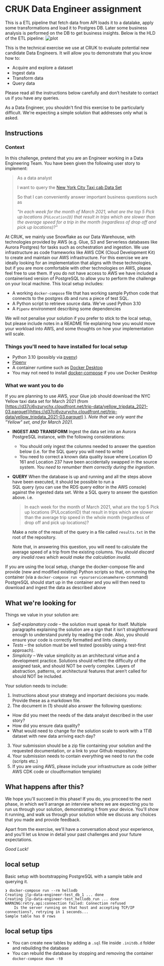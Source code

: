 # CRUK Data Engineer assignment
This is a ETL pipeline that fetch data from API loads it to a datalake, apply some transformations and load it to Postgres DB. Later some business analysis is performed on the DB to get business insights.
Below is the HLD of the ETL pipeline:
![plot](./Users/postmalone/Downloads/hld.png)



This is the technical exercise we use at CRUK to evaluate potential new candidate Data Engineers. It will allow 
you to demonstrate that you know how to: 

* Acquire and explore a dataset
* Ingest data
* Transform data
* Query data

Please read all the instructions below carefully and don’t hesitate to contact us if you have any queries.

As a Data Engineer, you shouldn't find this exercise to be particularly difficult. We're expecting a simple solution
that addresses only what is asked.

## Instructions

### Context
In this challenge, pretend that you are an Engineer working in a Data Engineering Team. You have been given the following user story to implement:

> As a data analyst
> 
> I want to query the [New York City Taxi cab Data Set](https://www1.nyc.gov/site/tlc/about/tlc-trip-record-data.page)
> 
> So that I can conveniently answer important business questions such as 
>
>    _"In each week for the month of March 2021, what are the top 5 Pick up locations (`PULocationID`) 
>    that result in trips which are slower than the average speed for a trip in the month 
>    (regardless of drop off and pick up locations)?"_

At CRUK, we mainly use Snowflake as our Data Warehouse, with technologies provided by AWS (e.g. Glue, S3 and Serverless databases like Aurora Postgres) for tasks such as orchestration and ingestion. We use infrastructure as code frameworks like AWS CDK (Cloud Development Kit) to create and maintain our AWS infrastructure. For this exercise we are ideally looking for an implementation that aligns with these technologies, but if you are more comfortable with other technologies on AWS, please feel free to use them. If you do not have access to AWS we have included a containerised version of PostgreSQL to allow you to perform the challenge on your local machine. This local setup includes:

* A working `docker-compose` file that has working sample Python code that connects to the postgres db and runs a piece of test SQL.
* A Python script to retrieve source data. We've used Python 3.10
* A `Pipenv` environment describing some dependencies 

We will not penalise your solution if you prefer to stick to the local setup, but please include notes in a README file explaining how you would move your workload into AWS, and some thoughts on how your implementation will scale. 

### Things you'll need to have installed for local setup

* Python 3.10 (possibly via [pyenv](https://github.com/pyenv/pyenv))
* [Pipenv](https://pipenv.pypa.io/en/latest/)
* A container runtime such as [Docker Desktop](https://www.docker.com/products/docker-desktop/)
* You may not need to install [docker-compose](https://github.com/docker/compose/releases) if you use Docker Desktop

### What we want you to do
If you are planning to use AWS, your Glue job should download the NYC Yellow taxi data set for March 2021
  (from [https://d37ci6vzurychx.cloudfront.net/trip-data/yellow_tripdata_2021-03.parquet](https://d37ci6vzurychx.cloudfront.net/trip-data/yellow_tripdata_2021-03.parquet) ). *Note that we only want the "Yellow" set, and for March 2021.*
* **INGEST AND TRANSFORM** Ingest the data set into an Aurora PostgreSQL instance, with the following considerations:
  * You should only ingest the columns needed to answer the question below (i.e. for the SQL query you will need to write)
  * You need to correct a known data quality issue where Location ID 161 and Location 237 have been accidentally swapped in the source system. *You need to renumber them correctly during the ingestion*.
* **QUERY** When the database is up and running and all the steps above have been executed, it should be possible to run a  
  SQL query (you can use the RDS query editor in the AWS console) against the ingested data set. Write a SQL query to answer the question above. i.e.

     > In each week for the month of March 2021, what are the top 5 Pick up locations (PULocationID) 
     that result in trips which are slower than the average trip speed in the whole month 
     (regardless of drop off and pick up locations)?
  
     Make a note of the result of the query in a file called `results.txt` in the root of the repository.

     Note that, in answering this question, you will need to calculate the average speed of a trip from the existing columns. *You should
     discard any invalid rows which would make the calculation invalid.*

If you are using the local setup, change the docker-compose file and provide (new and modified existing) Python scripts so that,
on running the container (via a `docker-compose run <yourservicenamehere>` command) PostgreSQL should start up in the container and you will then need to download and ingest the data as described above


## What we're looking for
Things we value in your solution are:
* _Self-explanatory code_ – the solution must speak for itself. Multiple paragraphs explaining the solution are a sign that it isn’t straightforward enough to understand purely by reading the code. Also, you should ensure your code is correctly formatted and lints cleanly.
* _Tests_ – the solution must be well tested (possibly using a test-first approach).
* _Simplicity_ – We value simplicity as an architectural virtue and a development practice. Solutions should reflect the difficulty of the assigned task, and should NOT be overly complex. Layers of abstraction, patterns, or architectural features that aren’t called for should NOT be included.

Your solution needs to include:

1. Instructions about your strategy and important decisions you made. Provide these as a markdown file.
2. The document in (1) should also answer the following questions:
* How did you meet the needs of the data analyst described in the user story?
* How did you ensure data quality?
* What would need to change for the solution scale to work with a 1TiB dataset with new data arriving each day?
3. Your submission should be a zip file containing your solution and the requested documentation, or a link to your Github respository.
4. Your submission needs to contain everything we need to run the code (scripts etc.)
5. If you are using AWS, please include your infrastructure as code (either AWS CDK code or cloudformation template)

## What happens after this?
We hope you'll succeed in this phase! If you do, you proceed to the next phase, in which we'll arrange an interview
where we are expecting you to run us through your solution, demonstrating it from your device. You'll show it running, and walk us 
through your solution while we discuss any choices that you made and provide feedback.

Apart from the exercise, we'll have a conversation about your experience, and you'll 
let us know in detail your past challenges and your future expectations.

*Good Luck!*

## local setup

Basic setup with bootstrapping PostgreSQL with a sample table and querying it.

```
❯ docker-compose run --rm hellodb
Creating jlp-data-engineer-test_db_1 ... done
Creating jlp-data-engineer-test_hellodb_run ... done
WARNING:retry.api:connection failed: Connection refused
	Is the server running on that host and accepting TCP/IP connections?, retrying in 1 seconds...
Sample table has 0 rows

```

## local setup tips

- You can create new tables by adding a `.sql` file inside `.initdb.d` folder and rebuilding the database
- You can rebuild the database by stopping and removing the container `docker-compose down -t0`

